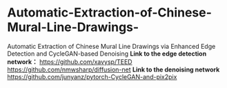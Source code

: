 # Automatic-Extraction-of-Chinese-Mural-Line-Drawings-
Automatic Extraction of Chinese Mural Line Drawings via Enhanced Edge Detection and CycleGAN-based Denoising
**Link to the edge detection network：**
https://github.com/xavysp/TEED
https://github.com/nmwsharp/diffusion-net
**Link to the denoising network**
https://github.com/junyanz/pytorch-CycleGAN-and-pix2pix
